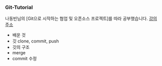 ### Git-Tutorial  
나동빈님의 [Git으로 시작하는 협업 및 오픈소스 프로젝트]를 따라 공부했습니다. [강의주소](https://youtu.be/MFJIOqxK6k8)  

* 배운 것
 * 깃 clone, commit, push
 * 깃의 구조
 * merge
 * commit 수정

